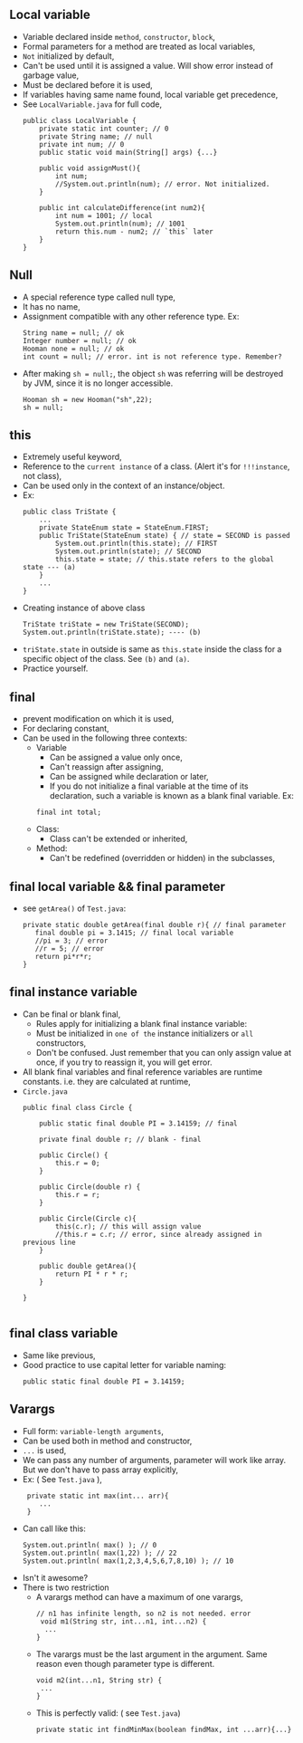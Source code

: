 
## Local variable
- Variable declared inside `method`, `constructor`, `block`,
- Formal parameters for a method are treated as local variables,
- `Not` initialized by default,
- Can't be used until it is assigned a value. Will show error instead of garbage value,
- Must be declared before it is used,
- If variables having same name found, local variable get precedence,
- See `LocalVariable.java` for full code,
  ```
  public class LocalVariable {
      private static int counter; // 0
      private String name; // null
      private int num; // 0
      public static void main(String[] args) {...}
  
      public void assignMust(){
          int num;
          //System.out.println(num); // error. Not initialized.
      }
  
      public int calculateDifference(int num2){
          int num = 1001; // local
          System.out.println(num); // 1001
          return this.num - num2; // `this` later
      }
  }
  ```

## Null
- A special reference type called null type,
- It has no name,
- Assignment compatible with any other reference type. Ex:
  ```
  String name = null; // ok
  Integer number = null; // ok
  Hooman none = null; // ok
  int count = null; // error. int is not reference type. Remember?
  ```
- After making `sh = null;`, the object `sh` was referring will be destroyed by JVM, since it is no longer accessible.
  ```
  Hooman sh = new Hooman("sh",22);
  sh = null;
  ```

## this
- Extremely useful keyword,
- Reference to the `current instance` of a class. (Alert it's for `!!!instance`, not class),
- Can be used only in the context of an instance/object.
- Ex:
  ```
  public class TriState {
      ...
      private StateEnum state = StateEnum.FIRST;
      public TriState(StateEnum state) { // state = SECOND is passed
          System.out.println(this.state); // FIRST
          System.out.println(state); // SECOND
          this.state = state; // this.state refers to the global state --- (a)
      }
      ...
  }
  ```
- Creating instance of above class
  ```
  TriState triState = new TriState(SECOND);
  System.out.println(triState.state); ---- (b)
  ```
- `triState.state` in outside is same as `this.state` inside the class for a specific object of the class. See `(b)` and `(a)`.
- Practice yourself.

## final
- prevent modification on which it is used,
- For declaring constant,
- Can be used in the following three contexts:
  - Variable
    - Can be assigned a value only once,
    - Can't reassign after assigning,
    - Can be assigned while declaration or later,
    - If you do not initialize a final variable at the time of its declaration, such a variable is known as a blank final variable. Ex: 
    ```
    final int total;
    ```
  - Class:
    - Class can't be extended or inherited,
  - Method:
    - Can't be redefined (overridden or hidden) in the subclasses,

## final local variable && final parameter
  - see `getArea()` of `Test.java`:
    ```
    private static double getArea(final double r){ // final parameter
       final double pi = 3.1415; // final local variable
       //pi = 3; // error
       //r = 5; // error
       return pi*r*r;
    }
    ```

## final instance variable
- Can be final or blank final,
  - Rules apply for initializing a blank final instance variable:
  - Must be initialized in `one of the` instance initializers or `all` constructors,
  - Don't be confused. Just remember that you can only assign value at once, if you try to reassign it, you will get error.
- All blank final variables and final reference variables are runtime constants. i.e. they are calculated at runtime,
- `Circle.java`
  ```
  public final class Circle {
  
      public static final double PI = 3.14159; // final
  
      private final double r; // blank - final
  
      public Circle() {
          this.r = 0;
      }
  
      public Circle(double r) {
          this.r = r;
      }
  
      public Circle(Circle c){
          this(c.r); // this will assign value
          //this.r = c.r; // error, since already assigned in previous line
      }
  
      public double getArea(){
          return PI * r * r;
      }
  
  }
    
  ```
## final class variable
- Same like previous,
- Good practice to use capital letter for variable naming:
  ```
  public static final double PI = 3.14159;
  ```

## Varargs
- Full form: `variable-length arguments`,
- Can be used both in method and constructor,
- `...` is used,
- We can pass any number of arguments, parameter will work like array. But we don't have to pass array explicitly, 
- Ex: ( See `Test.java` ),
  ```
   private static int max(int... arr){
      ...
   }
  ```
- Can call like this:
  ```
  System.out.println( max() ); // 0
  System.out.println( max(1,22) ); // 22
  System.out.println( max(1,2,3,4,5,6,7,8,10) ); // 10
  ```
- Isn't it awesome?
- There is two restriction
  - A varargs method can have a maximum of one varargs,
     ```
     // n1 has infinite length, so n2 is not needed. error
      void m1(String str, int...n1, int...n2) {
       ...
     }
     ```
  - The varargs must be the last argument in the argument. Same reason even though parameter type is different.
     ```
     void m2(int...n1, String str) {
      ...
     }
    ```
  - This is perfectly valid: ( see `Test.java`)
     ```
     private static int findMinMax(boolean findMax, int ...arr){...}
     ```

